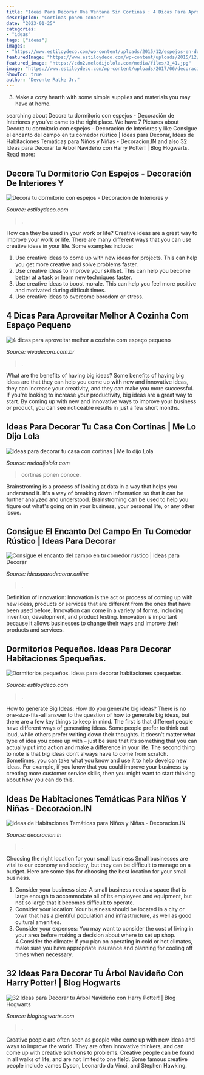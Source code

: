 ```yaml
---
title: "Ideas Para Decorar Una Ventana Sin Cortinas : 4 Dicas Para Aproveitar Melhor A Cozinha Com Espaço Pequeno"
description: "Cortinas ponen conoce"
date: "2023-01-25"
categories:
- "ideas"
tags: ["ideas"]
images:
- "https://www.estiloydeco.com/wp-content/uploads/2015/12/espejos-en-dormitorios-9.jpg"
featuredImage: "https://www.estiloydeco.com/wp-content/uploads/2015/12/espejos-en-dormitorios-9.jpg"
featured_image: "https://cdn2.melodijolola.com/media/files/3_41.jpg"
image: "https://www.estiloydeco.com/wp-content/uploads/2017/06/decoracion-de-dormitorios-pequenos-6.jpg"
ShowToc: true
author: "Devonte Ratke Jr."
---
```



3. Make a cozy hearth with some simple supplies and materials you may have at home.

	

		
searching about Decora tu dormitorio con espejos - Decoración de Interiores y you've came to the right place. We have 7 Pictures about Decora tu dormitorio con espejos - Decoración de Interiores y like Consigue el encanto del campo en tu comedor rústico | Ideas para Decorar, Ideas de Habitaciones Temáticas para Niños y Niñas - Decoracion.IN and also 32 Ideas para Decorar tu Árbol Navideño con Harry Potter! | Blog Hogwarts. Read more:
		
    
## Decora Tu Dormitorio Con Espejos - Decoración De Interiores Y

<img loading=lazy src="https://www.estiloydeco.com/wp-content/uploads/2015/12/espejos-en-dormitorios-9.jpg" onerror="this.onerror=null;this.src='https://tse2.mm.bing.net/th?id=OIP.OsciEZXlsipjchs1QLdpmgHaKV&amp;pid=15.1';" alt="Decora tu dormitorio con espejos - Decoración de Interiores y">

_Source: estiloydeco.com_

>. 

	

How can they be used in your work or life?
Creative ideas are a great way to improve your work or life. There are many different ways that you can use creative ideas in your life. Some examples include: 
1. Use creative ideas to come up with new ideas for projects. This can help you get more creative and solve problems faster. 
2. Use creative ideas to improve your skillset. This can help you become better at a task or learn new techniques faster. 
3. Use creative ideas to boost morale. This can help you feel more positive and motivated during difficult times. 
4. Use creative ideas to overcome boredom or stress.

    
## 4 Dicas Para Aproveitar Melhor A Cozinha Com Espaço Pequeno

<img loading=lazy src="https://imagens-revista-pro.vivadecora.com.br/uploads/2018/02/cozinha-espaco-pequeno.jpg" onerror="this.onerror=null;this.src='https://tse2.mm.bing.net/th?id=OIP.DXe1h9V51gV-9KnkLuDY9wHaJ4&amp;pid=15.1';" alt="4 dicas para aproveitar melhor a cozinha com espaço pequeno">

_Source: vivadecora.com.br_

>. 

	

What are the benefits of having big ideas?
Some benefits of having big ideas are that they can help you come up with new and innovative ideas, they can increase your creativity, and they can make you more successful. If you're looking to increase your productivity, big ideas are a great way to start. By coming up with new and innovative ways to improve your business or product, you can see noticeable results in just a few short months.

    
## Ideas Para Decorar Tu Casa Con Cortinas | Me Lo Dijo Lola

<img loading=lazy src="https://cdn2.melodijolola.com/media/files/3_41.jpg" onerror="this.onerror=null;this.src='https://tse4.mm.bing.net/th?id=OIP.PKpBSOFftUir-B_4nNEHZAHaHb&amp;pid=15.1';" alt="Ideas para decorar tu casa con cortinas | Me lo dijo Lola">

_Source: melodijolola.com_

>cortinas ponen conoce. 

	

Brainstroming is a process of looking at data in a way that helps you understand it. It's a way of breaking down information so that it can be further analyzed and understood. Brainstroming can be used to help you figure out what's going on in your business, your personal life, or any other issue.

    
## Consigue El Encanto Del Campo En Tu Comedor Rústico | Ideas Para Decorar

<img loading=lazy src="https://ideasparadecorar.online/wp-content/uploads/2019/02/ideas-para-decorar-comedores-rusticos.jpg" onerror="this.onerror=null;this.src='https://tse2.mm.bing.net/th?id=OIP.ZskpbkgAyqIXax1l2RWaPgHaE8&amp;pid=15.1';" alt="Consigue el encanto del campo en tu comedor rústico | Ideas para Decorar">

_Source: ideasparadecorar.online_

>. 

	

Definition of innovation:
Innovation is the act or process of coming up with new ideas, products or services that are different from the ones that have been used before. Innovation can come in a variety of forms, including invention, development, and product testing. Innovation is important because it allows businesses to change their ways and improve their products and services.

    
## Dormitorios Pequeños. Ideas Para Decorar Habitaciones Spequeñas.

<img loading=lazy src="https://www.estiloydeco.com/wp-content/uploads/2017/06/decoracion-de-dormitorios-pequenos-6.jpg" onerror="this.onerror=null;this.src='https://tse1.mm.bing.net/th?id=OIP.k2sQOStj-AkqB_M8r-XK2QHaLG&amp;pid=15.1';" alt="Dormitorios pequeños. Ideas para decorar habitaciones spequeñas.">

_Source: estiloydeco.com_

>. 

	

How to generate Big Ideas: How do you generate big ideas?
There is no one-size-fits-all answer to the question of how to generate big ideas, but there are a few key things to keep in mind. The first is that different people have different ways of generating ideas. Some people prefer to think out loud, while others prefer writing down their thoughts. It doesn’t matter what type of idea you come up with – just be sure that it’s something that you can actually put into action and make a difference in your life. 
The second thing to note is that big ideas don’t always have to come from scratch. Sometimes, you can take what you know and use it to help develop new ideas. For example, if you know that you could improve your business by creating more customer service skills, then you might want to start thinking about how you can do this.

    
## Ideas De Habitaciones Temáticas Para Niños Y Niñas - Decoracion.IN

<img loading=lazy src="https://decoracion.in/wp-content/uploads/ideas-dormitorios-tematicos-ninos-ninas-8.jpg" onerror="this.onerror=null;this.src='https://tse4.mm.bing.net/th?id=OIP.p6qaETz6FI62EocYXR502QHaHr&amp;pid=15.1';" alt="Ideas de Habitaciones Temáticas para Niños y Niñas - Decoracion.IN">

_Source: decoracion.in_

>. 

	

Choosing the right location for your small business
Small businesses are vital to our economy and society, but they can be difficult to manage on a budget. Here are some tips for choosing the best location for your small business. 
1. Consider your business size: A small business needs a space that is large enough to accommodate all of its employees and equipment, but not so large that it becomes difficult to operate. 
2. Consider your location: Your business should be located in a city or town that has a plentiful population and infrastructure, as well as good cultural amenities. 
3. Consider your expenses: You may want to consider the cost of living in your area before making a decision about where to set up shop. 
4.Consider the climate: If you plan on operating in cold or hot climates, make sure you have appropriate insurance and planning for cooling off times when necessary.

    
## 32 Ideas Para Decorar Tu Árbol Navideño Con Harry Potter! | Blog Hogwarts

<img loading=lazy src="https://i0.wp.com/bloghogwarts.com/wp-content/uploads/2014/12/Harry-Potter-BlogHogwarts-Navidad-Arbol-Ornamento-28.jpg" onerror="this.onerror=null;this.src='https://tse3.mm.bing.net/th?id=OIP.WKoY7wwQKHKhF2emQTDS9QHaKI&amp;pid=15.1';" alt="32 Ideas para Decorar tu Árbol Navideño con Harry Potter! | Blog Hogwarts">

_Source: bloghogwarts.com_

>. 

	

Creative people are often seen as people who come up with new ideas and ways to improve the world. They are often innovative thinkers, and can come up with creative solutions to problems. Creative people can be found in all walks of life, and are not limited to one field. Some famous creative people include James Dyson, Leonardo da Vinci, and Stephen Hawking.

